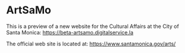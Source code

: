# ArtSaMo

This is a preview of a new website for the Cultural Affairs at the City of Santa Monica:
https://beta-artsamo.digitalservice.la

The official web site is located at:
https://www.santamonica.gov/arts/
